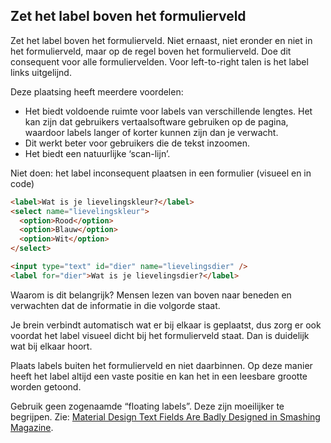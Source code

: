 <!-- @license CC0-1.0 -->

## Zet het label boven het formulierveld

Zet het label boven het formulierveld. Niet ernaast, niet eronder en niet in het formulierveld, maar op de regel boven het formulierveld. Doe dit consequent voor alle formuliervelden. Voor left-to-right talen is het label links uitgelijnd.

Deze plaatsing heeft meerdere voordelen:

- Het biedt voldoende ruimte voor labels van verschillende lengtes. Het kan zijn dat gebruikers vertaalsoftware gebruiken op de pagina, waardoor labels langer of korter kunnen zijn dan je verwacht.
- Dit werkt beter voor gebruikers die de tekst inzoomen.
- Het biedt een natuurlijke ‘scan-lijn’.

Niet doen: het label inconsequent plaatsen in een formulier (visueel en in code)

```html
<label>Wat is je lievelingskleur?</label>
<select name="lievelingskleur">
  <option>Rood</option>
  <option>Blauw</option>
  <option>Wit</option>
</select>

<input type="text" id="dier" name="lievelingsdier" />
<label for="dier">Wat is je lievelingsdier?</label>
```

Waarom is dit belangrijk? Mensen lezen van boven naar beneden en verwachten dat de informatie in die volgorde staat.

Je brein verbindt automatisch wat er bij elkaar is geplaatst, dus zorg er ook voordat het label visueel dicht bij het formulierveld staat. Dan is duidelijk wat bij elkaar hoort.

Plaats labels buiten het formulierveld en niet daarbinnen. Op deze manier heeft het label altijd een vaste positie en kan het in een leesbare grootte worden getoond.

Gebruik geen zogenaamde “floating labels”. Deze zijn moeilijker te begrijpen. Zie: [Material Design Text Fields Are Badly Designed in Smashing Magazine](https://www.smashingmagazine.com/2021/02/material-design-text-fields/).
